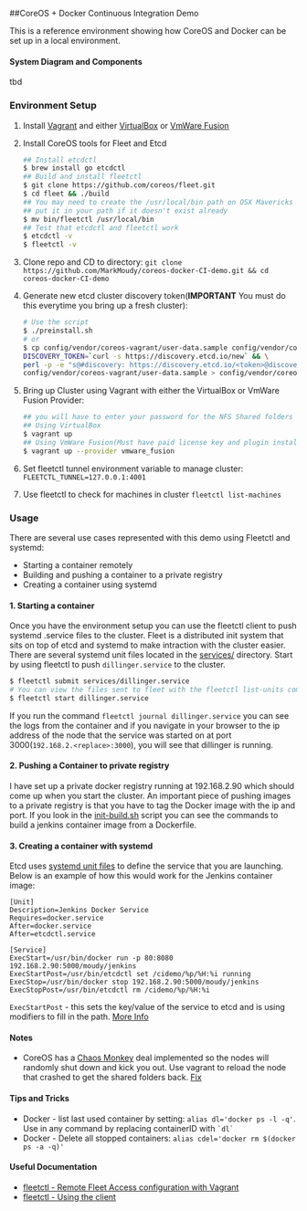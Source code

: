 ##CoreOS + Docker Continuous Integration Demo

This is a reference environment showing how CoreOS and Docker can be set up in a local environment.  

#### System Diagram and Components
tbd

### Environment Setup
1. Install [Vagrant](https://www.vagrantup.com/downloads.html) and either [VirtualBox](https://www.virtualbox.org) or [VmWare Fusion](http://www.vmware.com/products/fusion)
2. Install CoreOS tools for Fleet and Etcd  
    		
    ```bash
    ## Install etcdctl
    $ brew install go etcdctl
    ## Build and install fleetctl
    $ git clone https://github.com/coreos/fleet.git
    $ cd fleet && ./build
    ## You may need to create the /usr/local/bin path on OSX Mavericks and 
    ## put it in your path if it doesn't exist already
    $ mv bin/fleetctl /usr/local/bin
    ## Test that etcdctl and fleetctl work
    $ etcdctl -v
    $ fleetctl -v
    ``` 
3. Clone repo and CD to directory: `git clone https://github.com/MarkMoudy/coreos-docker-CI-demo.git && cd coreos-docker-CI-demo`
4. Generate new etcd cluster discovery token(**IMPORTANT** You must do this everytime you bring up a fresh cluster):

    ```bash
    # Use the script
    $ ./preinstall.sh
    # or 
    $ cp config/vendor/coreos-vagrant/user-data.sample config/vendor/coreos-vagrant/user-data && \
    DISCOVERY_TOKEN=`curl -s https://discovery.etcd.io/new` && \
    perl -p -e "s@#discovery: https://discovery.etcd.io/<token>@discovery: $DISCOVERY_TOKEN@g" \
    config/vendor/coreos-vagrant/user-data.sample > config/vendor/coreos-vagrant/user-data
    ```
5. Bring up Cluster using Vagrant with either the VirtualBox or VmWare Fusion Provider:

    ```bash
    ## you will have to enter your password for the NFS Shared folders
    ## Using VirtualBox
    $ vagrant up
    ## Using VmWare Fusion(Must have paid license key and plugin installed)
    $ vagrant up --provider vmware_fusion
    ```
6. Set fleetctl tunnel environment variable to manage cluster: `FLEETCTL_TUNNEL=127.0.0.1:4001`
7. Use fleetctl to check for machines in cluster `fleetctl list-machines`

### Usage
There are several use cases represented with this demo using Fleetctl and systemd:
* Starting a container remotely
* Building and pushing a container to a private registry
* Creating a container using systemd


#### 1. Starting a container
Once you have the environment setup you can use the fleetctl client to push systemd .service files to the cluster. Fleet is a distributed init system that sits on top of etcd and systemd to make intraction with the cluster easier. There are several systemd unit files located in the [services/](https://github.com/MarkMoudy/coreos-docker-CI-demo/tree/master/services) directory. Start by using fleetctl to push `dillinger.service` to the cluster. 
```bash
$ fleetctl submit services/dillinger.service
# You can view the files sent to fleet with the fleetctl list-units command
$ fleetctl start dillinger.service
``` 
If you run the command `fleetctl journal dillinger.service` you can see the logs from the container and if you navigate in your browser to the ip address of the node that the service was started on at port 3000(`192.168.2.<replace>:3000`), you will see that dillinger is running. 

#### 2. Pushing a Container to private registry
I have set up a private docker registry running at 192.168.2.90 which should come up when you start the cluster. An important piece of pushing images to a private registry is that you have to tag the Docker image with the ip and port. If you look in the [init-build.sh](https://github.com/MarkMoudy/coreos-docker-CI-demo/blob/master/Dockerfiles/init-build.sh) script you can see the commands to build a jenkins container image from a Dockerfile. 

#### 3. Creating a container with systemd
Etcd uses [systemd unit files](https://coreos.com/docs/launching-containers/launching/getting-started-with-systemd) to define the service that you are launching. Below is an example of how this would work for the Jenkins container image: 
```
[Unit]
Description=Jenkins Docker Service
Requires=docker.service
After=docker.service
After=etcdctl.service

[Service]
ExecStart=/usr/bin/docker run -p 80:8080 192.168.2.90:5000/moudy/jenkins
ExecStartPost=/usr/bin/etcdctl set /cidemo/%p/%H:%i running
ExecStop=/usr/bin/docker stop 192.168.2.90:5000/moudy/jenkins
ExecStopPost=/usr/bin/etcdctl rm /cidemo/%p/%H:%i 
```

`ExecStartPost` - this sets the key/value of the service to etcd and is using modifiers to fill in the path. [More Info](https://coreos.com/docs/launching-containers/launching/getting-started-with-systemd/#advanced-unit-files)

#### Notes
* CoreOS has a [Chaos Monkey](https://twitter.com/spkane/status/364969488967401472) deal implemented so the nodes will randomly shut down and kick you out. Use vagrant to reload the node that crashed to get the shared folders back. [Fix](http://coreos.com/docs/cluster-management/debugging/prevent-reboot-after-update/)

#### Tips and Tricks

* Docker - list last used container by setting: `alias dl='docker ps -l -q'`.  Use in any command by replacing containerID with `` `dl` ``
* Docker - Delete all stopped containers: `alias cdel='docker rm $(docker ps -a -q)'`

#### Useful Documentation
* [fleetctl - Remote Fleet Access configuration with Vagrant](https://github.com/coreos/fleet/blob/master/Documentation/remote-access.md)  
* [fleetctl - Using the client](https://github.com/coreos/fleet/blob/master/Documentation/using-the-client.md)

